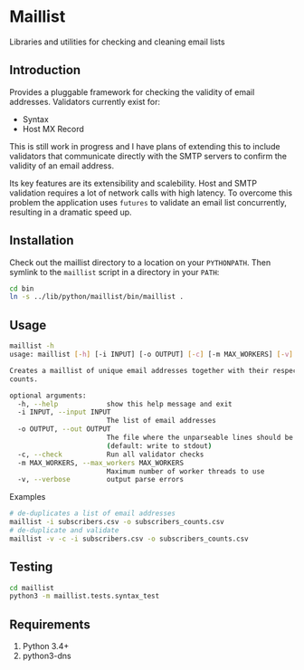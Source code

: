 # Maillist
Libraries and utilities for checking and cleaning email lists

## Introduction

Provides a pluggable framework for checking the validity of email addresses. Validators currently exist for:

-   Syntax
-   Host MX Record

This is still work in progress and I have plans of extending this to include validators that communicate directly with the SMTP servers to confirm the validity of an email address.

Its key features are its extensibility and scalebility. Host and SMTP validation requires a lot of network calls with high latency. To overcome this problem the application uses `futures` to validate an email list concurrently, resulting in a dramatic speed up.

## Installation

Check out the maillist directory to a location on your `PYTHONPATH`. Then symlink to the `maillist` script in a directory in your `PATH`:

```bash
cd bin
ln -s ../lib/python/maillist/bin/maillist .
```

## Usage

```bash
maillist -h
usage: maillist [-h] [-i INPUT] [-o OUTPUT] [-c] [-m MAX_WORKERS] [-v]

Creates a maillist of unique email addresses together with their respective
counts.

optional arguments:
  -h, --help            show this help message and exit
  -i INPUT, --input INPUT
                        The list of email addresses
  -o OUTPUT, --out OUTPUT
                        The file where the unparseable lines should be written
                        (default: write to stdout)
  -c, --check           Run all validator checks
  -m MAX_WORKERS, --max_workers MAX_WORKERS
                        Maximum number of worker threads to use
  -v, --verbose         output parse errors

```
Examples

```bash
# de-duplicates a list of email addresses
maillist -i subscribers.csv -o subscribers_counts.csv
# de-duplicate and validate
maillist -v -c -i subscribers.csv -o subscribers_counts.csv
```

## Testing

```bash
cd maillist
python3 -m maillist.tests.syntax_test
```

## Requirements

1.  Python 3.4+
1.  python3-dns
